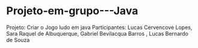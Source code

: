# Projeto-em-grupo---Java
Projeto: Criar o Jogo ludo em java
Participantes: Lucas Cervencove Lopes, Sara Raquel de Albuquerque, Gabriel Bevilacqua Barros , Lucas Bernardo de Souza
